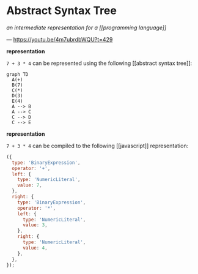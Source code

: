 # Abstract Syntax Tree

_an intermediate representation for a [[programming language]]_

&mdash; <https://youtu.be/4m7ubrdbWQU?t=429>

**representation**

`7 + 3 * 4` can be represented using the following [[abstract syntax tree]]:

```mermaid
graph TD
  A(+)
  B(7)
  C(*)
  D(3)
  E(4)
  A --> B
  A --> C
  C --> D
  C --> E
```

**representation**

`7 + 3 * 4` can be compiled to the following [[javascript]] representation:

```javascript
({
  type: 'BinaryExpression',
  operator: '+',
  left: {
    type: 'NumericLiteral',
    value: 7,
  },
  right: {
    type: 'BinaryExpression',
    operator: '*',
    left: {
      type: 'NumericLiteral',
      value: 3,
    },
    right: {
      type: 'NumericLiteral',
      value: 4,
    },
  },
});
```
